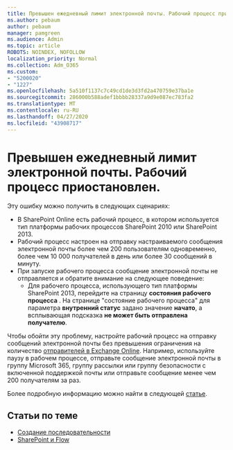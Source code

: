 ```yaml
---
title: Превышен ежедневный лимит электронной почты. Рабочий процесс приостановлен.
ms.author: pebaum
author: pebaum
manager: pamgreen
ms.audience: Admin
ms.topic: article
ROBOTS: NOINDEX, NOFOLLOW
localization_priority: Normal
ms.collection: Adm_O365
ms.custom:
- "5200020"
- "1227"
ms.openlocfilehash: 5a510f1137c7c49cd1de3d3fd2a470759e37ba1e
ms.sourcegitcommit: 286000b588adef1bbbb28337a9d9e087ec783fa2
ms.translationtype: MT
ms.contentlocale: ru-RU
ms.lasthandoff: 04/27/2020
ms.locfileid: "43908717"
---
```

# <a name="daily-email-limit-exceeded-workflow-is-suspended"></a>Превышен ежедневный лимит электронной почты. Рабочий процесс приостановлен.

Эту ошибку можно получить в следующих сценариях:

- В SharePoint Online есть рабочий процесс, в котором используется тип платформы рабочих процессов SharePoint 2010 или SharePoint 2013.
- Рабочий процесс настроен на отправку настраиваемого сообщения электронной почты более чем 200 пользователям одновременно, более чем 10 000 получателей в день или более 30 сообщений в минуту.
- При запуске рабочего процесса сообщение электронной почты не отправляется и обратите внимание на следующее поведение:
    - Для рабочего процесса, использующего тип платформы SharePoint 2013, перейдите на страницу **состояния рабочего процесса** . На странице "состояние рабочего процесса" для параметра **внутренний статус** задано значение **начато**, а всплывающая подсказка **не может быть отправлена получателю**.

Чтобы обойти эту проблему, настройте рабочий процесс на отправку сообщений электронной почты без превышения ограничения на количество [отправителей в Exchange Online](https://docs.microsoft.com/office365/servicedescriptions/exchange-online-service-description/exchange-online-limits#recipientlimits). Например, используйте паузу в рабочем процессе, отправьте сообщение электронной почты в группу Microsoft 365, группу рассылки или группу безопасности с включенной поддержкой почты или отправьте сообщение менее чем 200 получателям за раз.


Более подробную информацию можно найти в следующей [статье](https://support.microsoft.com/help/3150442/daily-email-limit-has-exceeded-and-your-workflow-has-been-suspended-or).

## <a name="related-topics"></a>Статьи по теме
- [Создание последовательности](https://support.office.com/article/Create-a-flow-for-a-list-or-library-in-SharePoint-Online-or-OneDrive-for-Business-a9c3e03b-0654-46af-a254-20252e580d01) 
- [SharePoint и Flow](https://flow.microsoft.com/blog/sharepoint-and-flow/) 